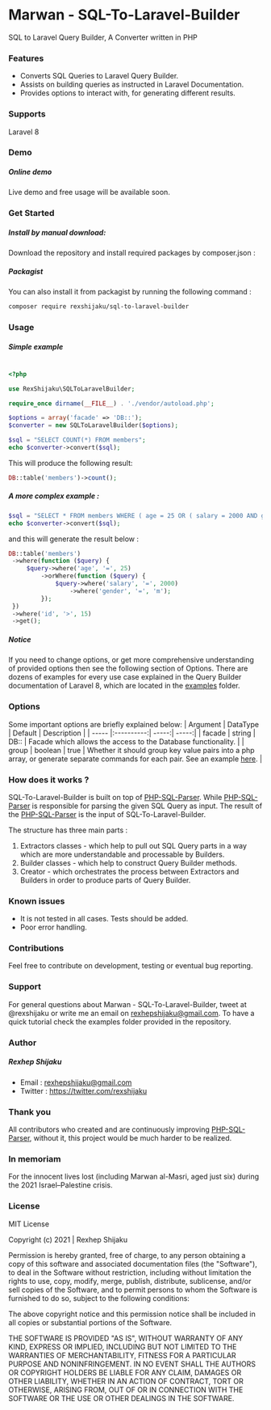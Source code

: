 # Marwan - SQL-To-Laravel-Builder
SQL to Laravel Query Builder, A Converter written in PHP

### Features
- Converts SQL Queries to Laravel Query Builder.
- Assists on building queries as instructed in Laravel Documentation. 
- Provides options to interact with, for generating different results.

### Supports 
Laravel 8

### Demo

##### Online demo
Live demo and free usage will be available soon.

### Get Started
##### Install by manual download: 
Download the repository and install required packages by composer.json :

##### Packagist
You can also install it from packagist by running the following command :
```html
composer require rexshijaku/sql-to-laravel-builder
```

### Usage
##### Simple example
#
```php
<?php

use RexShijaku\SQLToLaravelBuilder;

require_once dirname(__FILE__) . './vendor/autoload.php';

$options = array('facade' => 'DB::');
$converter = new SQLToLaravelBuilder($options);

$sql = "SELECT COUNT(*) FROM members";
echo $converter->convert($sql);
```
This will produce the following result: 
```php
DB::table('members')->count();
```
##### A more complex example :

```php
$sql = "SELECT * FROM members WHERE ( age = 25 OR ( salary = 2000 AND gender = 'm' ) ) AND id > 15";
echo $converter->convert($sql);
```
and this will generate the result below :
```php
DB::table('members')
 ->where(function ($query) {
     $query->where('age', '=', 25)
         ->orWhere(function ($query) {
             $query->where('salary', '=', 2000)
                 ->where('gender', '=', 'm');
         });
 })
 ->where('id', '>', 15)
 ->get();
```
##### Notice 
If you need to change options, or get more comprehensive understanding of provided options then see the following section of Options.
There are dozens of examples for every use case explained in the Query Builder documentation of Laravel 8, which are located in the <a href="https://github.com/rexshijaku/sql-to-laravel-builder/tree/main/examples" target="_blank">examples</a> folder.

### Options
Some important options are briefly explained below:
| Argument  | DataType    | Default  | Description |
| ----- |:----------:| -----:| -----:|
| facade  |  string | DB:: | Facade which allows the access to the Database functionality. |
| group  |  boolean | true | Whether it should group key value pairs into a php array, or generate separate commands for each pair. See an example <a href="https://github.com/rexshijaku/sql-to-laravel-builder/tree/main/examples/where.php" target="_blank">here</a>. |


### How does it works ?
SQL-To-Laravel-Builder is built on top of <a href="hhttps://github.com/greenlion/PHP-SQL-Parser">PHP-SQL-Parser</a>. While <a href="hhttps://github.com/greenlion/PHP-SQL-Parser">PHP-SQL-Parser</a> is responsible for parsing the given SQL Query as input. The result of the  <a href="hhttps://github.com/greenlion/PHP-SQL-Parser">PHP-SQL-Parser</a> is the input of SQL-To-Laravel-Builder.

The structure has three main parts : 
1) Extractors classes - which help to pull out SQL Query parts in a way which are more understandable and processable by Builders. 
2) Builder classes - which help to construct Query Builder methods.
3) Creator - which orchestrates the process between Extractors and Builders in order to produce parts of Query Builder.

### Known issues
- It is not tested in all cases. Tests should be added. 
- Poor error handling.

### Contributions 
Feel free to contribute on development, testing or eventual bug reporting.

### Support
For general questions about Marwan - SQL-To-Laravel-Builder, tweet at @rexshijaku or write me an email on rexhepshijaku@gmail.com.
To have a quick tutorial check the examples folder provided in the repository.

### Author
##### Rexhep Shijaku
 - Email : rexhepshijaku@gmail.com
 - Twitter : https://twitter.com/rexshijaku
 
### Thank you
All contributors who created and are continuously improving <a href="hhttps://github.com/greenlion/PHP-SQL-Parser">PHP-SQL-Parser</a>, without it, this project would be much harder to be realized. 

### In memoriam
For the innocent lives lost (including Marwan al-Masri, aged just six) during the 2021 Israel–Palestine crisis.

### License
MIT License

Copyright (c) 2021 | Rexhep Shijaku

Permission is hereby granted, free of charge, to any person obtaining a copy of this software and associated documentation files (the "Software"), to deal in the Software without restriction, including without limitation the rights to use, copy, modify, merge, publish, distribute, sublicense, and/or sell copies of the Software, and to permit persons to whom the Software is furnished to do so, subject to the following conditions:

The above copyright notice and this permission notice shall be included in all copies or substantial portions of the Software.

THE SOFTWARE IS PROVIDED "AS IS", WITHOUT WARRANTY OF ANY KIND, EXPRESS OR IMPLIED, INCLUDING BUT NOT LIMITED TO THE WARRANTIES OF MERCHANTABILITY, FITNESS FOR A PARTICULAR PURPOSE AND NONINFRINGEMENT. IN NO EVENT SHALL THE AUTHORS OR COPYRIGHT HOLDERS BE LIABLE FOR ANY CLAIM, DAMAGES OR OTHER LIABILITY, WHETHER IN AN ACTION OF CONTRACT, TORT OR OTHERWISE, ARISING FROM, OUT OF OR IN CONNECTION WITH THE SOFTWARE OR THE USE OR OTHER DEALINGS IN THE SOFTWARE.
